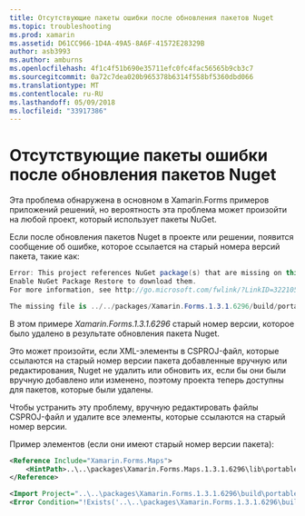 ```yaml
---
title: Отсутствующие пакеты ошибки после обновления пакетов Nuget
ms.topic: troubleshooting
ms.prod: xamarin
ms.assetid: D61CC966-1D4A-49A5-8A6F-41572E28329B
author: asb3993
ms.author: amburns
ms.openlocfilehash: 4f1c4f51b690e35711efc0fc4fac56565b9cb3c7
ms.sourcegitcommit: 0a72c7dea020b965378b6314f558bf5360dbd066
ms.translationtype: MT
ms.contentlocale: ru-RU
ms.lasthandoff: 05/09/2018
ms.locfileid: "33917386"
---
```

# <a name="missing-packages-error-after-updating-nuget-packages"></a>Отсутствующие пакеты ошибки после обновления пакетов Nuget

Эта проблема обнаружена в основном в Xamarin.Forms примеров приложений решений, но вероятность эта проблема может произойти на любой проект, который использует пакеты NuGet. 

Если после обновления пакетов Nuget в проекте или решении, появится сообщение об ошибке, которое ссылается на старый номера версий пакета, такие как:

```csharp
Error: This project references NuGet package(s) that are missing on this computer.
Enable NuGet Package Restore to download them.  
For more information, see http://go.microsoft.com/fwlink/?LinkID=322105

The missing file is ../../packages/Xamarin.Forms.1.3.1.6296/build/portable-win+net45+wp80+MonoAndroid10+MonoTouch10+Xamarin.iOS10/Xamarin.Forms.targets. (FormsGallery)

```

В этом примере *Xamarin.Forms.1.3.1.6296* старый номер версии, которое было удалено в результате обновления пакета Nuget.

Это может произойти, если XML-элементы в CSPROJ-файл, которые ссылаются на старый номер версии пакета добавленные вручную или редактирования, Nuget не удалить или обновить их, если бы они были вручную добавлено или изменено, поэтому проекта теперь доступны для пакетов, которые были удалены. 

Чтобы устранить эту проблему, вручную редактировать файлы CSPROJ-файл и удалите все элементы, которые ссылаются на старый номер версии. 

Пример элементов (если они имеют старый номер версии пакета):

```xml
<Reference Include="Xamarin.Forms.Maps">
    <HintPath>..\..\packages\Xamarin.Forms.Maps.1.3.1.6296\lib\portable-win+net45+wp80+MonoAndroid10+MonoTouch10+Xamarin.iOS10\Xamarin.Forms.Maps.dll</HintPath>
</Reference>

<Import Project="..\..\packages\Xamarin.Forms.1.3.1.6296\build\portable-win+net45+wp80+MonoAndroid10+MonoTouch10+Xamarin.iOS10\Xamarin.Forms.targets" Condition="Exists('..\..\packages\Xamarin.Forms.1.3.1.6296\build\portable-win+net45+wp80+MonoAndroid10+MonoTouch10+Xamarin.iOS10\Xamarin.Forms.targets')" />
<Error Condition="!Exists('..\..\packages\Xamarin.Forms.1.3.1.6296\build\portable-win+net45+wp80+MonoAndroid10+MonoTouch10+Xamarin.iOS10\Xamarin.Forms.targets')" Text="$([System.String]::Format('$(ErrorText)', '..\..\packages\Xamarin.Forms.1.3.1.6296\build\portable-win+net45+wp80+MonoAndroid10+MonoTouch10+Xamarin.iOS10\Xamarin.Forms.targets'))" />

```

